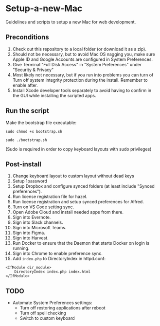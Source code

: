 # Setup-a-new-Mac

Guidelines and scripts to setup a new Mac for web development.

## Preconditions

1. Check out this repository to a local folder (or download it as a zip).
2. Should not be necessary, but to avoid Mac OS nagging you, make sure Apple ID and Google Accounts are configured in System Preferences.
3. Give Terminal "Full Disk Access" in "System Preferences" under "Security & Privacy"
4. Most likely not necessary, but if you run into problems you can turn of Turn off system integrity protection during the install. Remember to enable after.
5. Install Xcode developer tools separately to avoid having to confirm in the GUI while installing the scripted apps.

## Run the script

Make the bootstrap file executable:

```
sudo chmod +x bootstrap.sh
```

```
sudo ./bootstrap.sh
```

(Sudo is required in order to copy keyboard layouts with sudo privileges)

## Post-install

1. Change keyboard layout to custom layout without dead keys
2. Setup 1password
3. Setup Dropbox and configure synced folders (at least include "Synced preferences").
4. Run license registration file for hazel.
5. Run license registration and setup synced preferences for Alfred.
6. Turn on VS Code setting sync.
7. Open Adobe Cloud and install needed apps from there.
8. Sign into Evernote.
9. Sign into Slack channels.
10. Sign into Microsoft Teams.
11. Sign into Figma.
12. Sign into Harvest.
13. Run Docker to ensure that the Daemon that starts Docker on login is running.
14. Sign into Chrome to enable preference sync.
15. Add `index.php` to DirectoryIndex in httpd.conf:

```
<IfModule dir_module>
    DirectoryIndex index.php index.html
</IfModule>
```

## TODO

- Automate System Preferences settings:
  - Turn off restoring applications after reboot
  - Turn off spell checking
  - Switch to custom keyboard
